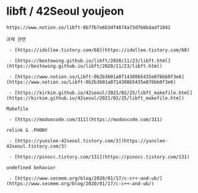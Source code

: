 # libft / 42Seoul youjeon

    https://www.notion.so/libft-0b77b7e6b3df4874a73d766bdadf1041 
    
    과제 관련

     - [https://idollee.tistory.com/68](https://idollee.tistory.com/68)

     - [https://bestowing.github.io/libft/2020/11/23/libft.html](https://bestowing.github.io/libft/2020/11/23/libft.html)

     - [https://www.notion.so/Libft-0b2b3601a0714308b5435e076bb0f3e6](https://www.notion.so/Libft-0b2b3601a0714308b5435e076bb0f3e6)

     - [https://kirkim.github.io/42seoul/2021/02/25/libft_makefile.html](https://kirkim.github.io/42seoul/2021/02/25/libft_makefile.html)

    Makefile

     - [https://modoocode.com/311](https://modoocode.com/311)

    relink & .PHONY

     - [https://yunslee-42seoul.tistory.com/3](https://yunslee-42seoul.tistory.com/3)

     - [https://pinocc.tistory.com/131](https://pinocc.tistory.com/131)

    undefined behavior

     - [https://www.secmem.org/blog/2020/01/17/c-c++-and-ub/](https://www.secmem.org/blog/2020/01/17/c-c++-and-ub/) 

